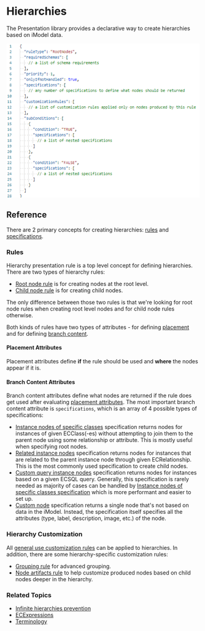 # Hierarchies

The Presentation library provides a declarative way to create hierarchies based on iModel data.

![Hierarchy rule example](./media/hierarchy-rule-example.png)

## Reference

There are 2 primary concepts for creating hierarchies: [rules](#rules) and [specifications](#branch-content-attributes).

### Rules

Hierarchy presentation rule is a top level concept for defining hierarchies. There are two types of hierarchy rules:

- [Root node rule](./RootNodeRule.md) is for creating nodes at the root level.
- [Child node rule](./ChildNodeRule.md) is for creating child nodes.

The only difference between those two rules is that we're looking for root node rules when creating root level nodes and for child node rules otherwise.

Both kinds of rules have two types of attributes - for defining [placement](#placement-attributes) and for defining [branch content](#branch-content-attributes).

#### Placement Attributes

Placement attributes define **if** the rule should be used and **where** the nodes appear if it is.

#### Branch Content Attributes

Branch content attributes define what nodes are returned if the rule does get used after evaluating [placement attributes](#placement-attributes). The most important branch content attribute is `specifications`, which is an array of 4 possible types of specifications:

- [Instance nodes of specific classes](./InstanceNodesOfSpecificClasses.md) specification returns nodes for instances of given ECClass(-es) without attempting to join them to the parent node using some relationship or attribute. This is mostly useful when specifying root nodes.
- [Related instance nodes](./RelatedInstanceNodes.md) specification returns nodes for instances that are related to the parent instance node through given ECRelationship. This is the most commonly used specification to create child nodes.
- [Custom query instance nodes](./CustomQueryInstanceNodes.md) specification returns nodes for instances based on a given ECSQL query. Generally, this specification is rarely needed as majority of cases can be handled by [Instance nodes of specific classes specification](./InstanceNodesOfSpecificClasses.md) which is more performant and easier to set up.
- [Custom node](./CustomNode.md) specification returns a single node that's not based on data in the iModel. Instead, the specification itself specifies all the attributes (type, label, description, image, etc.) of the node.

### Hierarchy Customization

All [general use customization rules](../Customization/index.md#rules) can be applied to hierarchies. In addition, there are some hierarchy-specific customization rules:

- [Grouping rule](./GroupingRule.md) for advanced grouping.
- [Node artifacts rule](./NodeArtifactsRule.md) to help customize produced nodes based on child nodes deeper in the hierarchy.

### Related Topics

- [Infinite hierarchies prevention](./InfiniteHierarchiesPrevention.md)
- [ECExpressions](./ECExpressions.md)
- [Terminology](./Terminology.md)
